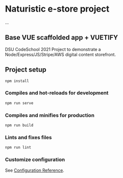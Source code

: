 #  Naturistic e-store project
...

## Base VUE scaffolded app + VUETIFY 
DSU CodeSchool 2021 Project to demonstrate a Node/Express/JS/Stripe/AWS digital content storefront.

## Project setup
```
npm install
```

### Compiles and hot-reloads for development
```
npm run serve
```

### Compiles and minifies for production
```
npm run build
```

### Lints and fixes files
```
npm run lint
```

### Customize configuration
See [Configuration Reference](https://cli.vuejs.org/config/).
